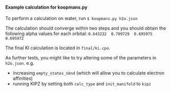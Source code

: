 #### Example calculation for koopmans.py
To perform a calculation on water, run `$ koopmans.py h2o.json`

The calculation should converge within two steps and you should obtain the following alpha values for each orbital: `0.643232  0.709729  0.695975  0.695972`

The final KI calculation is located in `final/ki.cpo`.

As further tests, you might like to try altering some of the parameters in `h2o.json`. e.g.
 - increasing `empty_states_nbnd` (which will allow you to calculate electron affinities)
 - running KIPZ by setting both `calc_type` and `init_manifold` to `kipz`

